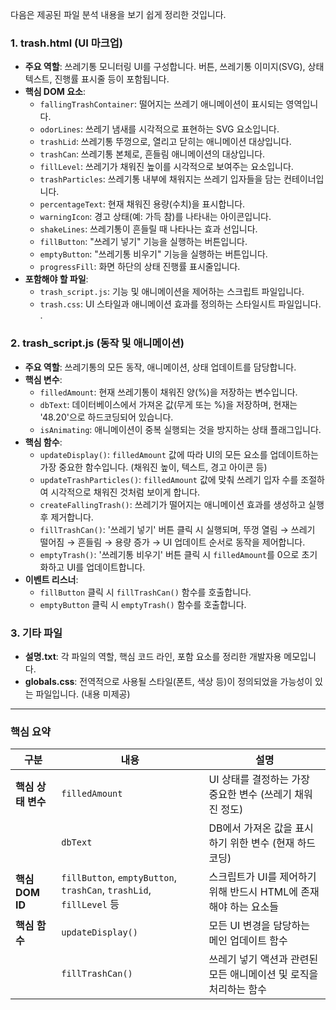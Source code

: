 다음은 제공된 파일 분석 내용을 보기 쉽게 정리한 것입니다.

### 1. trash.html (UI 마크업)

- **주요 역할**: 쓰레기통 모니터링 UI를 구성합니다. 버튼, 쓰레기통 이미지(SVG), 상태 텍스트, 진행률 표시줄 등이 포함됩니다.
- **핵심 DOM 요소**:
    - `fallingTrashContainer`: 떨어지는 쓰레기 애니메이션이 표시되는 영역입니다.
    - `odorLines`: 쓰레기 냄새를 시각적으로 표현하는 SVG 요소입니다.
    - `trashLid`: 쓰레기통 뚜껑으로, 열리고 닫히는 애니메이션 대상입니다.
    - `trashCan`: 쓰레기통 본체로, 흔들림 애니메이션의 대상입니다.
    - `fillLevel`: 쓰레기가 채워진 높이를 시각적으로 보여주는 요소입니다.
    - `trashParticles`: 쓰레기통 내부에 채워지는 쓰레기 입자들을 담는 컨테이너입니다.
    - `percentageText`: 현재 채워진 용량(수치)을 표시합니다.
    - `warningIcon`: 경고 상태(예: 가득 참)를 나타내는 아이콘입니다.
    - `shakeLines`: 쓰레기통이 흔들릴 때 나타나는 효과 선입니다.
    - `fillButton`: "쓰레기 넣기" 기능을 실행하는 버튼입니다.
    - `emptyButton`: "쓰레기통 비우기" 기능을 실행하는 버튼입니다.
    - `progressFill`: 화면 하단의 상태 진행률 표시줄입니다.
- **포함해야 할 파일**:
    - `trash_script.js`: 기능 및 애니메이션을 제어하는 스크립트 파일입니다.
    - `trash.css`: UI 스타일과 애니메이션 효과를 정의하는 스타일시트 파일입니다.
.

### 2. trash_script.js (동작 및 애니메이션)

- **주요 역할**: 쓰레기통의 모든 동작, 애니메이션, 상태 업데이트를 담당합니다.
- **핵심 변수**:
    - `filledAmount`: 현재 쓰레기통이 채워진 양(%)을 저장하는 변수입니다.
    - `dbText`: 데이터베이스에서 가져온 값(무게 또는 %)을 저장하며, 현재는 '48.20'으로 하드코딩되어 있습니다.
    - `isAnimating`: 애니메이션이 중복 실행되는 것을 방지하는 상태 플래그입니다.
- **핵심 함수**:
    - `updateDisplay()`: `filledAmount` 값에 따라 UI의 모든 요소를 업데이트하는 가장 중요한 함수입니다. (채워진 높이, 텍스트, 경고 아이콘 등)
    - `updateTrashParticles()`: `filledAmount` 값에 맞춰 쓰레기 입자 수를 조절하여 시각적으로 채워진 것처럼 보이게 합니다.
    - `createFallingTrash()`: 쓰레기가 떨어지는 애니메이션 효과를 생성하고 실행 후 제거합니다.
    - `fillTrashCan()`: '쓰레기 넣기' 버튼 클릭 시 실행되며, 뚜껑 열림 → 쓰레기 떨어짐 → 흔들림 → 용량 증가 → UI 업데이트 순서로 동작을 제어합니다.
    - `emptyTrash()`: '쓰레기통 비우기' 버튼 클릭 시 `filledAmount`를 0으로 초기화하고 UI를 업데이트합니다.
- **이벤트 리스너**:
    - `fillButton` 클릭 시 `fillTrashCan()` 함수를 호출합니다.
    - `emptyButton` 클릭 시 `emptyTrash()` 함수를 호출합니다.


### 3. 기타 파일

- **설명.txt**: 각 파일의 역할, 핵심 코드 라인, 포함 요소를 정리한 개발자용 메모입니다.
- **globals.css**: 전역적으로 사용될 스타일(폰트, 색상 등)이 정의되었을 가능성이 있는 파일입니다. (내용 미제공)

---

### **핵심 요약**

| 구분 | 내용 | 설명 |
|---|---|---|
| **핵심 상태 변수** | `filledAmount` | UI 상태를 결정하는 가장 중요한 변수 (쓰레기 채워진 정도) |
| | `dbText` | DB에서 가져온 값을 표시하기 위한 변수 (현재 하드코딩) |
| **핵심 DOM ID** | `fillButton`, `emptyButton`, `trashCan`, `trashLid`, `fillLevel` 등 | 스크립트가 UI를 제어하기 위해 반드시 HTML에 존재해야 하는 요소들 |
| **핵심 함수** | `updateDisplay()` | 모든 UI 변경을 담당하는 메인 업데이트 함수 |
| | `fillTrashCan()` | 쓰레기 넣기 액션과 관련된 모든 애니메이션 및 로직을 처리하는 함수 |
